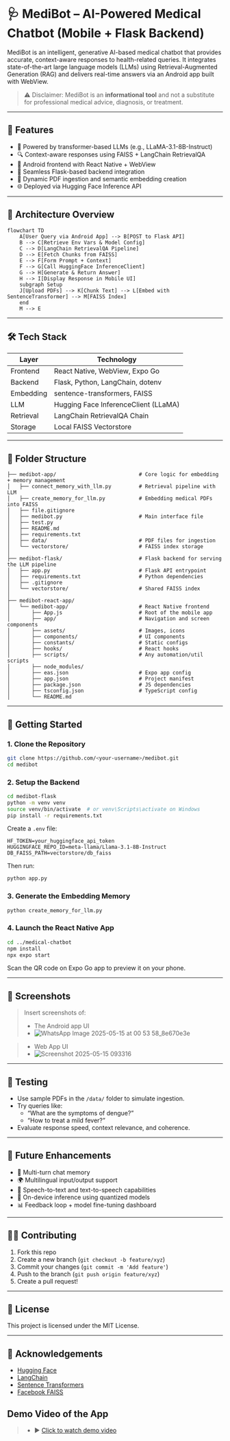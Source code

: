 # 🩺 MediBot – AI-Powered Medical Chatbot (Mobile + Flask Backend)

MediBot is an intelligent, generative AI-based medical chatbot that provides accurate, context-aware responses to health-related queries. It integrates state-of-the-art large language models (LLMs) using Retrieval-Augmented Generation (RAG) and delivers real-time answers via an Android app built with WebView.

> ⚠️ Disclaimer: MediBot is an **informational tool** and not a substitute for professional medical advice, diagnosis, or treatment.

---

## 📌 Features

- 🧠 Powered by transformer-based LLMs (e.g., LLaMA-3.1-8B-Instruct)
- 🔍 Context-aware responses using FAISS + LangChain RetrievalQA
- 📱 Android frontend with React Native + WebView
- 🔗 Seamless Flask-based backend integration
- 📂 Dynamic PDF ingestion and semantic embedding creation
- 🌐 Deployed via Hugging Face Inference API

---

## 📐 Architecture Overview

```mermaid
flowchart TD
    A[User Query via Android App] --> B[POST to Flask API]
    B --> C[Retrieve Env Vars & Model Config]
    C --> D[LangChain RetrievalQA Pipeline]
    D --> E[Fetch Chunks from FAISS]
    E --> F[Form Prompt + Context]
    F --> G[Call HuggingFace InferenceClient]
    G --> H[Generate & Return Answer]
    H --> I[Display Response in Mobile UI]
    subgraph Setup
    J[Upload PDFs] --> K[Chunk Text] --> L[Embed with SentenceTransformer] --> M[FAISS Index]
    end
    M --> E
```

---

## 🛠️ Tech Stack

| Layer       | Technology                            |
|------------|----------------------------------------|
| Frontend   | React Native, WebView, Expo Go         |
| Backend    | Flask, Python, LangChain, dotenv       |
| Embedding  | sentence-transformers, FAISS           |
| LLM        | Hugging Face InferenceClient (LLaMA)   |
| Retrieval  | LangChain RetrievalQA Chain            |
| Storage    | Local FAISS Vectorstore                |

---

## 📂 Folder Structure

```
├── medibot-app/                           # Core logic for embedding + memory management
│   ├── connect_memory_with_llm.py         # Retrieval pipeline with LLM
│   ├── create_memory_for_llm.py           # Embedding medical PDFs into FAISS
│   ├── file.gitignore
│   ├── medibot.py                         # Main interface file
│   ├── test.py
│   ├── README.md
│   ├── requirements.txt
│   ├── data/                              # PDF files for ingestion
│   └── vectorstore/                       # FAISS index storage
│
├── medibot-flask/                         # Flask backend for serving the LLM pipeline
│   ├── app.py                             # Flask API entrypoint
│   ├── requirements.txt                   # Python dependencies
│   ├── .gitignore
│   └── vectorstore/                       # Shared FAISS index
│
├── medibot-react-app/
│   └── medibot-app/                       # React Native frontend
│       ├── App.js                         # Root of the mobile app
│       ├── app/                           # Navigation and screen components
│       ├── assets/                        # Images, icons
│       ├── components/                    # UI components
│       ├── constants/                     # Static configs
│       ├── hooks/                         # React hooks
│       ├── scripts/                       # Any automation/util scripts
│       ├── node_modules/
│       ├── eas.json                       # Expo app config
│       ├── app.json                       # Project manifest
│       ├── package.json                   # JS dependencies
│       ├── tsconfig.json                  # TypeScript config
│       └── README.md

```

---

## 🚀 Getting Started

### 1. Clone the Repository

```bash
git clone https://github.com/<your-username>/medibot.git
cd medibot
```

### 2. Setup the Backend

```bash
cd medibot-flask
python -m venv venv
source venv/bin/activate  # or venv\Scripts\activate on Windows
pip install -r requirements.txt
```

Create a `.env` file:

```env
HF_TOKEN=your_huggingface_api_token
HUGGINGFACE_REPO_ID=meta-llama/Llama-3.1-8B-Instruct
DB_FAISS_PATH=vectorstore/db_faiss
```

Then run:

```bash
python app.py
```

### 3. Generate the Embedding Memory

```bash
python create_memory_for_llm.py
```

### 4. Launch the React Native App

```bash
cd ../medical-chatbot
npm install
npx expo start
```

Scan the QR code on Expo Go app to preview it on your phone.

---

## 📸 Screenshots

> Insert screenshots of:
> - The Android app UI
> - ![WhatsApp Image 2025-05-15 at 00 53 58_8e670e3e](https://github.com/user-attachments/assets/a5a1086a-cba0-4e46-b995-cd104f64f280)


> - Web App UI
> - ![Screenshot 2025-05-15 093316](https://github.com/user-attachments/assets/9811acb0-fcb1-4e36-8162-b5c4081937c4)

---

## 🧪 Testing

- Use sample PDFs in the `/data/` folder to simulate ingestion.
- Try queries like:
  - “What are the symptoms of dengue?”
  - “How to treat a mild fever?”
- Evaluate response speed, context relevance, and coherence.

---

## 🔄 Future Enhancements

- 🔁 Multi-turn chat memory
- 🌍 Multilingual input/output support
- 🎤 Speech-to-text and text-to-speech capabilities
- 💾 On-device inference using quantized models
- 📊 Feedback loop + model fine-tuning dashboard

---

## 🙋‍♀️ Contributing

1. Fork this repo
2. Create a new branch (`git checkout -b feature/xyz`)
3. Commit your changes (`git commit -m 'Add feature'`)
4. Push to the branch (`git push origin feature/xyz`)
5. Create a pull request!

---

## 📜 License

This project is licensed under the MIT License.

---

## 🙏 Acknowledgements

- [Hugging Face](https://huggingface.co/)
- [LangChain](https://www.langchain.com/)
- [Sentence Transformers](https://www.sbert.net/)
- [Facebook FAISS](https://github.com/facebookresearch/faiss)

## Demo Video of the App
  > - ▶️ [Click to watch demo video](https://drive.google.com/file/d/16abeNkGZDUOgxbr0eU3Nh1QSieIvljCx/view?usp=sharing)

